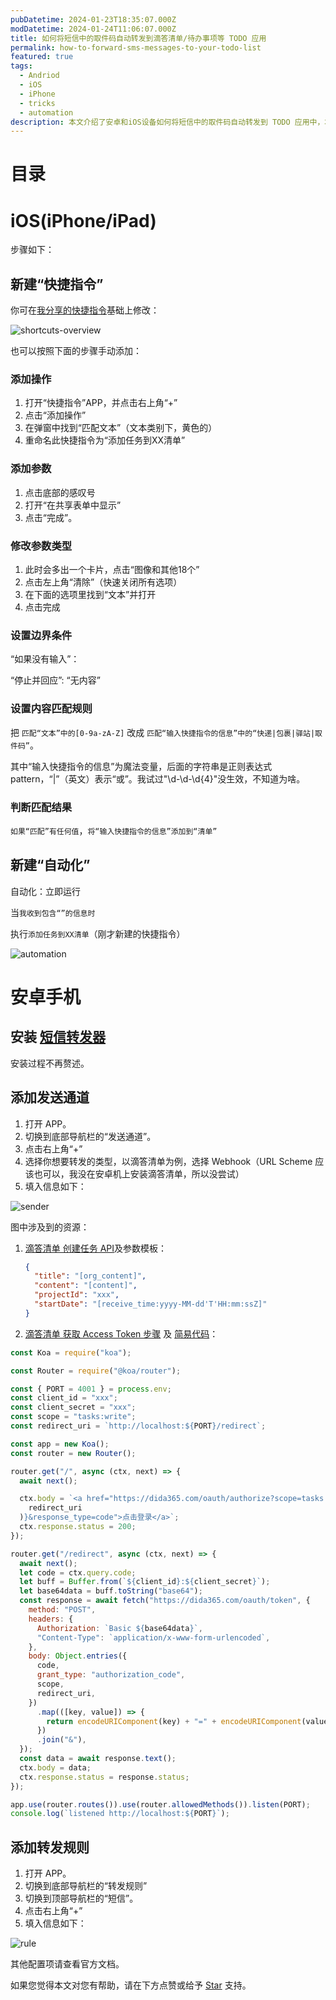 ```yaml
---
pubDatetime: 2024-01-23T18:35:07.000Z
modDatetime: 2024-01-24T11:06:07.000Z
title: 如何将短信中的取件码自动转发到滴答清单/待办事项等 TODO 应用
permalink: how-to-forward-sms-messages-to-your-todo-list
featured: true
tags:
  - Andriod
  - iOS
  - iPhone
  - tricks
  - automation
description: 本文介绍了安卓和iOS设备如何将短信中的取件码自动转发到 TODO 应用中，本文以滴答清单为例。
---
```


# 目录

# iOS(iPhone/iPad)

步骤如下：

## 新建“快捷指令”

你可在[我分享的快捷指令](https://www.icloud.com/shortcuts/bfadc821175a4a93b3b9dddd836ea30b)基础上修改：

![shortcuts-overview](../../../assets/images/forward-sms/shortcut-zh.jpeg)

也可以按照下面的步骤手动添加：

### 添加操作

1. 打开“快捷指令”APP，并点击右上角“+”
1. 点击“添加操作”
1. 在弹窗中找到“匹配文本”（文本类别下，黄色的）
1. 重命名此快捷指令为“添加任务到XX清单”

### 添加参数

1.  点击底部的感叹号
2.  打开“在共享表单中显示”
3.  点击“完成”。

### 修改参数类型

1.  此时会多出一个卡片，点击“图像和其他18个”
2.  点击左上角“清除”（快速关闭所有选项）
3.  在下面的选项里找到“文本”并打开
4.  点击完成

### 设置边界条件

“如果没有输入”：

“停止并回应”: “无内容”

### 设置内容匹配规则

把 `匹配“文本”中的[0-9a-zA-Z]` 改成 `匹配“输入快捷指令的信息”中的“快递|包裹|驿站|取件码”`。

其中“输入快捷指令的信息”为魔法变量，后面的字符串是正则表达式 pattern，“|”（英文）表示“或”。我试过"\\d-\\d-\\d{4}"没生效，不知道为啥。

### 判断匹配结果

`如果“匹配”有任何值`，`将“输入快捷指令的信息”添加到“清单”`

## 新建“自动化”

自动化：立即运行

当`我收到包含“”的信息时`

执行`添加任务到XX清单`（刚才新建的快捷指令）

![automation](../../../assets/images/forward-sms/automation-zh.jpeg)

# 安卓手机

## 安装 [短信转发器](https://github.com/pppscn/SmsForwarder)

安装过程不再赘述。

## 添加发送通道

1. 打开 APP。
2. 切换到底部导航栏的“发送通道”。
3. 点击右上角“+”
4. 选择你想要转发的类型，以滴答清单为例，选择 Webhook（URL Scheme 应该也可以，我没在安卓机上安装滴答清单，所以没尝试）
5. 填入信息如下：

![sender](../../../assets/images/forward-sms/sender-zh.jpg)

图中涉及到的资源：

1. [滴答清单 创建任务 API](https://developer.dida365.com/api#/openapi?id=create-task)及参数模板：
   ```json
   {
     "title": "[org_content]",
     "content": "[content]",
     "projectId": "xxx",
     "startDate": "[receive_time:yyyy-MM-dd'T'HH:mm:ssZ]"
   }
   ```
2. [滴答清单 获取 Access Token 步骤](https://developer.dida365.com/api#/openapi?id=get-access-token) 及 [简易代码](https://gist.github.com/bowencool/7da8630dafe9d07e7e004def2dcb851b)：

```js
const Koa = require("koa");

const Router = require("@koa/router");

const { PORT = 4001 } = process.env;
const client_id = "xxx";
const client_secret = "xxx";
const scope = "tasks:write";
const redirect_uri = `http://localhost:${PORT}/redirect`;

const app = new Koa();
const router = new Router();

router.get("/", async (ctx, next) => {
  await next();

  ctx.body = `<a href="https://dida365.com/oauth/authorize?scope=tasks:write&client_id=${client_id}&state=state&redirect_uri=${encodeURIComponent(
    redirect_uri
  )}&response_type=code">点击登录</a>`;
  ctx.response.status = 200;
});

router.get("/redirect", async (ctx, next) => {
  await next();
  let code = ctx.query.code;
  let buff = Buffer.from(`${client_id}:${client_secret}`);
  let base64data = buff.toString("base64");
  const response = await fetch("https://dida365.com/oauth/token", {
    method: "POST",
    headers: {
      Authorization: `Basic ${base64data}`,
      "Content-Type": `application/x-www-form-urlencoded`,
    },
    body: Object.entries({
      code,
      grant_type: "authorization_code",
      scope,
      redirect_uri,
    })
      .map(([key, value]) => {
        return encodeURIComponent(key) + "=" + encodeURIComponent(value);
      })
      .join("&"),
  });
  const data = await response.text();
  ctx.body = data;
  ctx.response.status = response.status;
});

app.use(router.routes()).use(router.allowedMethods()).listen(PORT);
console.log(`listened http://localhost:${PORT}`);
```

## 添加转发规则

1. 打开 APP。
2. 切换到底部导航栏的“转发规则”
3. 切换到顶部导航栏的“短信”。
4. 点击右上角“+”
5. 填入信息如下：

![rule](../../../assets/images/forward-sms/rule-zh.jpg)

其他配置项请查看官方文档。

如果您觉得本文对您有帮助，请在下方点赞或给予 [Star](https://github.com/bowencool/blog) 支持。
